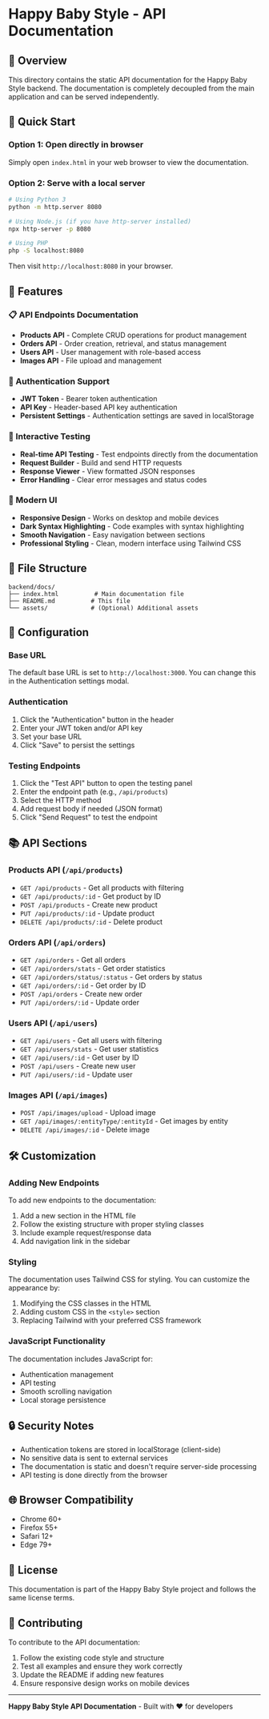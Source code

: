 # Happy Baby Style - API Documentation

## 📖 Overview

This directory contains the static API documentation for the Happy Baby Style backend. The documentation is completely decoupled from the main application and can be served independently.

## 🚀 Quick Start

### Option 1: Open directly in browser
Simply open `index.html` in your web browser to view the documentation.

### Option 2: Serve with a local server
```bash
# Using Python 3
python -m http.server 8080

# Using Node.js (if you have http-server installed)
npx http-server -p 8080

# Using PHP
php -S localhost:8080
```

Then visit `http://localhost:8080` in your browser.

## 🎯 Features

### 📋 API Endpoints Documentation
- **Products API** - Complete CRUD operations for product management
- **Orders API** - Order creation, retrieval, and status management
- **Users API** - User management with role-based access
- **Images API** - File upload and management

### 🔐 Authentication Support
- **JWT Token** - Bearer token authentication
- **API Key** - Header-based API key authentication
- **Persistent Settings** - Authentication settings are saved in localStorage

### 🧪 Interactive Testing
- **Real-time API Testing** - Test endpoints directly from the documentation
- **Request Builder** - Build and send HTTP requests
- **Response Viewer** - View formatted JSON responses
- **Error Handling** - Clear error messages and status codes

### 🎨 Modern UI
- **Responsive Design** - Works on desktop and mobile devices
- **Dark Syntax Highlighting** - Code examples with syntax highlighting
- **Smooth Navigation** - Easy navigation between sections
- **Professional Styling** - Clean, modern interface using Tailwind CSS

## 📁 File Structure

```
backend/docs/
├── index.html          # Main documentation file
├── README.md          # This file
└── assets/            # (Optional) Additional assets
```

## 🔧 Configuration

### Base URL
The default base URL is set to `http://localhost:3000`. You can change this in the Authentication settings modal.

### Authentication
1. Click the "Authentication" button in the header
2. Enter your JWT token and/or API key
3. Set your base URL
4. Click "Save" to persist the settings

### Testing Endpoints
1. Click the "Test API" button to open the testing panel
2. Enter the endpoint path (e.g., `/api/products`)
3. Select the HTTP method
4. Add request body if needed (JSON format)
5. Click "Send Request" to test the endpoint

## 📚 API Sections

### Products API (`/api/products`)
- `GET /api/products` - Get all products with filtering
- `GET /api/products/:id` - Get product by ID
- `POST /api/products` - Create new product
- `PUT /api/products/:id` - Update product
- `DELETE /api/products/:id` - Delete product

### Orders API (`/api/orders`)
- `GET /api/orders` - Get all orders
- `GET /api/orders/stats` - Get order statistics
- `GET /api/orders/status/:status` - Get orders by status
- `GET /api/orders/:id` - Get order by ID
- `POST /api/orders` - Create new order
- `PUT /api/orders/:id` - Update order

### Users API (`/api/users`)
- `GET /api/users` - Get all users with filtering
- `GET /api/users/stats` - Get user statistics
- `GET /api/users/:id` - Get user by ID
- `POST /api/users` - Create new user
- `PUT /api/users/:id` - Update user

### Images API (`/api/images`)
- `POST /api/images/upload` - Upload image
- `GET /api/images/:entityType/:entityId` - Get images by entity
- `DELETE /api/images/:id` - Delete image

## 🛠️ Customization

### Adding New Endpoints
To add new endpoints to the documentation:

1. Add a new section in the HTML file
2. Follow the existing structure with proper styling classes
3. Include example request/response data
4. Add navigation link in the sidebar

### Styling
The documentation uses Tailwind CSS for styling. You can customize the appearance by:

1. Modifying the CSS classes in the HTML
2. Adding custom CSS in the `<style>` section
3. Replacing Tailwind with your preferred CSS framework

### JavaScript Functionality
The documentation includes JavaScript for:
- Authentication management
- API testing
- Smooth scrolling navigation
- Local storage persistence

## 🔒 Security Notes

- Authentication tokens are stored in localStorage (client-side)
- No sensitive data is sent to external services
- The documentation is static and doesn't require server-side processing
- API testing is done directly from the browser

## 🌐 Browser Compatibility

- Chrome 60+
- Firefox 55+
- Safari 12+
- Edge 79+

## 📝 License

This documentation is part of the Happy Baby Style project and follows the same license terms.

## 🤝 Contributing

To contribute to the API documentation:

1. Follow the existing code style and structure
2. Test all examples and ensure they work correctly
3. Update the README if adding new features
4. Ensure responsive design works on mobile devices

---

**Happy Baby Style API Documentation** - Built with ❤️ for developers 